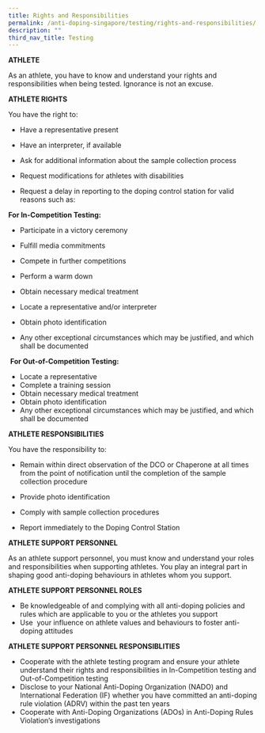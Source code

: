 ```yaml
---
title: Rights and Responsibilities
permalink: /anti-doping-singapore/testing/rights-and-responsibilities/
description: ""
third_nav_title: Testing
---
```

**ATHLETE**

As an athlete, you have to know and understand your rights and responsibilities when being tested. Ignorance is not an excuse.  
  
**ATHLETE RIGHTS**  
  
You have the right to:

* Have a representative present
    
* Have an interpreter, if available
    
* Ask for additional information about the sample collection process
    
* Request modifications for athletes with disabilities
    
* Request a delay in reporting to the doping control station for valid reasons such as:
    

**For In-Competition Testing:**
* Participate in a victory ceremony
    
* Fulfill media commitments
    
* Compete in further competitions
    
* Perform a warm down
    
* Obtain necessary medical treatment
    
* Locate a representative and/or interpreter
    
* Obtain photo identification
    
* Any other exceptional circumstances which may be justified, and which shall be documented
    

 **For Out-of-Competition Testing:**

* Locate a representative
* Complete a training session    
* Obtain necessary medical treatment
* Obtain photo identification
* Any other exceptional circumstances which may be justified, and which shall be documented

**ATHLETE RESPONSIBILITIES**  
  
You have the responsibility to:

* Remain within direct observation of the DCO or Chaperone at all times from the point of notification until the completion of the sample collection procedure
    
* Provide photo identification
    
* Comply with sample collection procedures
    
* Report immediately to the Doping Control Station
    
**ATHLETE SUPPORT PERSONNEL**

As an athlete support personnel, you must know and understand your roles and responsibilities when supporting athletes. You play an integral part in shaping good anti-doping behaviours in athletes whom you support.  
  
**ATHLETE **SUPPORT PERSONNEL ROLES****

* Be knowledgeable of and complying with all anti-doping policies and rules which are applicable to you or the athletes you support
* Use  your influence on athlete values and behaviours to foster anti-doping attitudes

**ATHLETE SUPPORT PERSONNEL RESPONSIBLITIES**

*   Cooperate with the athlete testing program and ensure your athlete understand their rights and responsibilities in In-Competition testing and Out-of-Competition testing
*   Disclose to your National Anti-Doping Organization (NADO) and International Federation (IF) whether you have committed an anti-doping rule violation (ADRV) within the past ten years
*   Cooperate with Anti-Doping Organizations (ADOs) in Anti-Doping Rules Violation’s investigations